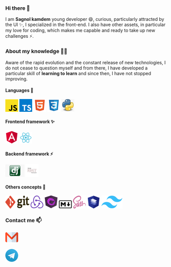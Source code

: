 ### Hi there 👋

I am **Sagnol kamdem** young developer 😄, curious, particularly attracted by the UI ✨, I specialized in the front-end. I also have other assets, in particular my love for coding, which makes me capable and ready to take up new challenges ⚡.

### About my knowledge 👨‍🎓

Aware of the rapid evolution and the constant release of new technologies, I do not cease to question myself and from there, I have developed a particular skill of **learning to learn** and since then, I have not stopped improving.

#### Languages 🌱

![Javascript](./public/images/languages/javascript.png) ![Typescript](./public/images/languages/typescript.png) ![Html](./public/images/languages/html.png) ![Css](./public/images/languages/css.png) ![Python](./public/images/languages/python.png)

#### Frontend framework ✨

![Angular](./public//images//frontend//angular.png) ![React](./public//images//frontend//react.png)

#### Backend framework ⚡

![Django](./public/images/backend/Django.png) ![DjangoRestFramework](./public/images/backend/drf.png)

#### Others concepts 🔭

![Git](./public/images/concepts/git.png) ![Redux](./public/images/concepts/redux.png) ![Ngrx](./public/images/concepts/ngrx.png) ![Markdown](./public/images/concepts/markdown.png) ![Sass](./public/images/concepts/sass.png) ![Angular Material](./public/images/concepts/material.png) ![Tailwindcss](./public/images/concepts/Tailwindcss.png)

### Contact me 📫

[![Mail](./public/images/backend/gmail.png)](mailto:sagnolkamdem721@gmail.com)

[![Telegram](./public/images/backend/telegram.png)](https://t.me/sagnolkamdem)
